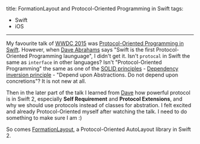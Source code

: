 title: FormationLayout and Protocol-Oriented Programming in Swift
tags:
- Swift
- iOS
---
My favourite talk of [WWDC 2015][1] was [Protocol-Oriented Programming in Swift][2]. However, when [Dave Abrahams][3] says "Swift is the first Protocol-Oriented Programming launguage", I didn't get it. Isn't `protocal` in Swift the same as `interface` in other languages? Isn't "Protocol-Oriented Programming" the same as one of the [SOLID principles][4] - [Dependency inversion principle][5] - "Depend upon Abstractions. Do not depend upon concretions"? It is not new at all.

Then in the later part of the talk I learned from [Dave][3] how powerful protocol is in Swift 2, especially **Self Requirement** and **Protocol Extensions**, and why we should use protocols instead of classes for abstration.  I felt excited and already Protocol-Oriented myself after watching the talk. I need to do something to make sure I am :)

So comes [FormationLayout][6], a Protocol-Oriented AutoLayout library in Swift 2. 









[1]: https://developer.apple.com/videos/wwdc/2015/
[2]: https://developer.apple.com/videos/wwdc/2015/?id=408
[3]: https://twitter.com/daveabrahams
[4]: https://en.wikipedia.org/wiki/SOLID_(object-oriented_design)
[5]: https://en.wikipedia.org/wiki/Dependency_inversion_principle
[6]: https://github.com/evan-liu/FormationLayout